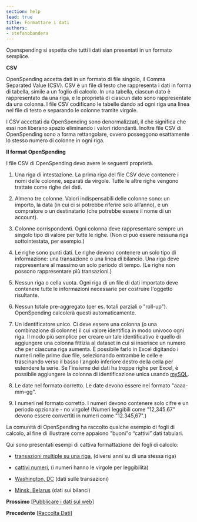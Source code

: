 ```yaml
---
section: help
lead: true
title: Formattare i dati
authors:
- stefanobandera
---
```

Openspending si aspetta che tutti i dati sian presentati in un formato semplice.

**CSV**

OpenSpending accetta dati in un formato di file singolo, il Comma Separated Value (CSV​​). CSV è un file di testo che rappresenta i dati in forma di tabella, simile a un foglio di calcolo. In una tabella, ciascun dato è rappresentato da una riga, e le proprietà di ciascun dato sono rappresentate da una colonna. I file CSV codificano le tabelle dando ad ogni riga una linea nel file di testo e separando le colonne tramite virgole.

I CSV accettati da OpenSpending sono denormalizzati, il che significa che essi non liberano spazio eliminando i valori ridondanti. Inoltre file CSV di OpenSpending sono a forma rettangolare, ovvero posseggono esattamente lo stesso numero di colonne in ogni riga.

**Il format OpenSpending**

I file CSV di OpenSpending devo avere le seguenti proprietà.

1. Una riga di intestazione. La prima riga del file CSV deve contenere i nomi delle colonne, separati da virgole. Tutte le altre righe vengono trattate come righe dei dati.

2. Almeno tre colonne. Valori indispensabili delle colonne sono: un importo, la data (in cui ci si potrebbe riferire solo all’anno), e un compratore o un destinatario (che potrebbe essere il nome di un account).

3. Colonne corrispondenti. Ogni colonna deve rappresentare sempre un singolo tipo di valore per tutte le righe. (Non ci può essere nessuna riga sottointestata, per esempio.)

4. Le righe sono punti dati. Le righe devono contenere un solo tipo di informazione: una transazione o una linea di bilancio. Una riga deve rappresentare al massimo un solo periodo di tempo. (Le righe non possono rappresentare più transazioni.)

5. Nessun riga o cella vuota. Ogni riga di un file di dati importato deve contenere tutte le informazioni necessarie per costruire l'oggetto risultante.

6. Nessun totale pre-aggregato (per es. totali parziali o "roll-up"). OpenSpending calcolerà questi automaticamente.

7. Un identificatore unico. Ci deve essere una colonna (o una combinazione di colonne) il cui valore identifica in modo univoco ogni riga. Il modo più semplice per creare un tale identificativo è quello di aggiungere una colonna fittizia al dataset in cui si inserisce un numero che per ciascuna riga aumenta. È possibile farlo in Excel digitando i numeri nelle prime due file, selezionando entrambe le celle e trascinando verso il basso l'angolo inferiore destro della cella per estendere la serie. Se l'insieme dei dati ha troppe righe per Excel, è possibile aggiungere la colonna di identificazione unica usando [mySQL](http://stackoverflow.com/questions/16113570/how-to-add-new-column-to-mysql-table).

8. Le date nel formato corretto. Le date devono essere nel formato "aaaa-mm-gg".

9. I numeri nel formato corretto. I numeri devono contenere solo cifre e un periodo opzionale - no virgole! (Numeri leggibili come "12,345.67" devono essere convertiti in numeri come "12.345,67".)

La comunità di OpenSpending ha raccolto qualche esempio di fogli di calcolo, al fine di illustrare come appaiono "buoni"o “cattivi” dati tabulari.

Qui sono presentati esempi di cattiva formattazione dei fogli di calcolo:

* [transazioni multiple su una riga](https://docs.google.com/spreadsheet/ccc?key=0AvdkMlz2NopEdG5kR0kzQ0E5V3BuTS16MndBT3dMdEE#gid=0), (diversi anni su di una stessa riga)

* [cattivi numeri](https://docs.google.com/spreadsheet/ccc?key=0AvdkMlz2NopEdEo1Y2p2R0VvdnJvRXMwUVREbHRoLXc#gid=0), (i numeri hanno le virgole per leggibilità)

* [Washington, DC](https://docs.google.com/a/okfn.org/spreadsheet/ccc?key=0AvdkMlz2NopEdDhrZnRkWl9ZX2ZZNVptTzdueWw3emc#gid=0) (dati sulle transazioni)

* [Minsk, Belarus](https://docs.google.com/a/okfn.org/spreadsheet/ccc?key=0AvdkMlz2NopEdEtIMFlEVDZXOWdDUEthUTQ0c21aV2c#gid=0) (dati sui bilanci)

**Prossimo** [<a href="../pubblicare-i-dati-sul-web/">Pubblicare i dati sul web</a>]

**Precedente** [<a href="../raccolta-dati/">Raccolta Dati</a>]
